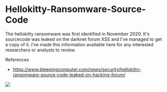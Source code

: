 # Hellokitty-Ransomware-Source-Code
The hellokitty ransomware was first identified in November 2020. It's sourcecode was leaked on the darknet forum XSS and I've managed to get a copy of it. I’ve made this information available here for any interested researchers or analysts to review.

References
- https://www.bleepingcomputer.com/news/security/hellokitty-ransomware-source-code-leaked-on-hacking-forum/

![](https://media.licdn.com/dms/image/D4D12AQFH6YzfN84TRQ/article-cover_image-shrink_720_1280/0/1698946403132?e=1706140800&v=beta&t=GPnG-tJYeYNTtLIZHJs-q4uJEcQrwnC_Z_EspTJYoRs)
